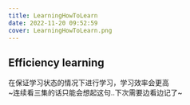 ```yaml
---
title: LearningHowToLearn
date: 2022-11-20 09:52:59
cover: LearningHowToLearn.png
---
```


## Efficiency learning

在保证学习状态的情况下进行学习，学习效率会更高  
~连续看三集的话只能会想起这句..下次需要边看边记了~
